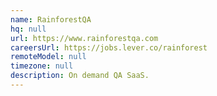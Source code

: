 ```yaml
---
name: RainforestQA
hq: null
url: https://www.rainforestqa.com
careersUrl: https://jobs.lever.co/rainforest
remoteModel: null
timezone: null
description: On demand QA SaaS.
---
```

